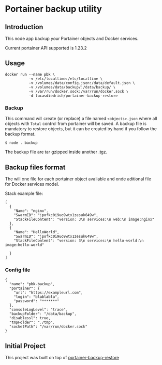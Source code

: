 # Portainer backup utility

## Introduction

This node app backup your Portainer objects and Docker services.

Current portainer API supported is 1.23.2

## Usage

``` 
docker run --name pbk \
           -v /etc/localtime:/etc/localtime \
           -v /volumes/data/config.json:/data/default.json \
           -v /volumes/data/backup/:/data/backup/ \
           -v /var/run/docker.sock:/var/run/docker.sock \
           -d lucasdiedrich/portainer-backup-restore
``` 

### Backup

This command will create (or replace) a file named `<objects>.json` where all objects with `Total` control from portainer will be saved.
A backup file is mandatory to restore objects, but it can be created by hand if you follow the backup format.

    $ node . backup

The backup file are tar gzipped inside another <date-isostring>.tgz.

## Backup files format

The will one file for each portainer object available and onde aditional file for Docker services model. 

Stack example file:
``` 
[
  {
    "Name": "nginx",
    "SwarmID": "jpofkc0i9uo9wtx1zesuk649w",
    "StackFileContent": "version: 3\n services:\n web:\n image:nginx"
  },
  {
    "Name": "HelloWorld",
    "SwarmID": "jpofkc0i9uo9wtx1zesuk649w",
    "StackFileContent": "version: 3\n services:\n hello-world:\n image:hello-world"

  }
]
```
### Config file

```
{
  "name": "pbk-backup",
  "portainer": {
    "url": "https://exampleurl.com",
    "login": "blablabla",
    "password": "*******"
  },
  "consoleLogLevel": "trace",
  "backupFolder": "/data/backup",
  "disablessl": true, 
  "tmpFolder": "./tmp",
  "socketPath": "/var/run/docker.sock"
}
```

## Initial Project

This project was built on top of [portainer-backup-restore](https://github.com/s3pweb/portainer-backup-restore)
